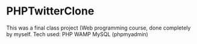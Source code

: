 # PHPTwitterClone
This was a final class project (Web programming course, done completely by myself.
Tech used:
  PHP
  WAMP
  MySQL (phpmyadmin)
